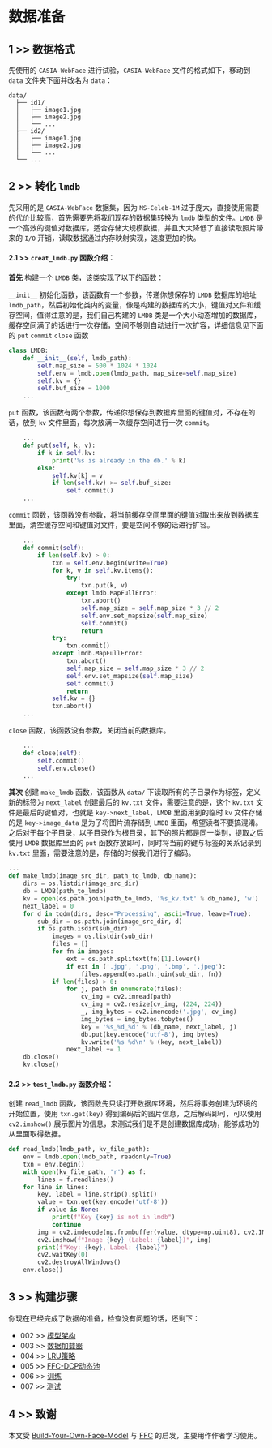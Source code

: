 # 数据准备

## 1 >> 数据格式

先使用的 `CASIA-WebFace` 进行试验，`CASIA-WebFace` 文件的格式如下，移动到 `data` 文件夹下面并改名为 `data`：

```
data/
  ├── id1/
  │   ├── image1.jpg
  │   ├── image2.jpg
  │   └── ...
  ├── id2/
  │   ├── image1.jpg
  │   ├── image2.jpg
  │   └── ...
  └── ...
```

## 2 >> 转化 `lmdb`

先采用的是 `CASIA-WebFace` 数据集，因为 `MS-Celeb-1M` 过于庞大，直接使用需要的代价比较高，首先需要先将我们现存的数据集转换为 `lmdb` 类型的文件。`LMDB` 是一个高效的键值对数据库，适合存储大规模数据，并且大大降低了直接读取照片带来的 `I/O` 开销，读取数据通过内存映射实现，速度更加的快。

#### 2.1 >> `creat_lmdb.py` 函数介绍：

**首先** 构建一个 `LMDB` 类，该类实现了以下的函数：

`__init__` 初始化函数，该函数有一个参数，传递你想保存的 `LMDB` 数据库的地址 `lmdb_path`，然后初始化类内的变量，像是构建的数据库的大小，键值对文件和缓存空间，值得注意的是，我们自己构建的 `LMDB` 类是一个大小动态增加的数据库，缓存空间满了的话进行一次存储，空间不够则自动进行一次扩容，详细信息见下面的 `put` `commit` `close` 函数

```python
class LMDB:
    def __init__(self, lmdb_path):
        self.map_size = 500 * 1024 * 1024
        self.env = lmdb.open(lmdb_path, map_size=self.map_size)
        self.kv = {}
        self.buf_size = 1000
    ...
```

`put` 函数，该函数有两个参数，传递你想保存到数据库里面的键值对，不存在的话，放到 `kv` 文件里面，每次放满一次缓存空间进行一次 `commit`。

```python
    ...
    def put(self, k, v):
        if k in self.kv:
            print('%s is already in the db.' % k)
        else:
            self.kv[k] = v
            if len(self.kv) >= self.buf_size:
                self.commit()
    ...
```

`commit` 函数，该函数没有参数，将当前缓存空间里面的键值对取出来放到数据库里面，清空缓存空间和键值对文件，要是空间不够的话进行扩容。

```python
    ...
    def commit(self):
        if len(self.kv) > 0:
            txn = self.env.begin(write=True)
            for k, v in self.kv.items():
                try:
                    txn.put(k, v)
                except lmdb.MapFullError:
                    txn.abort()
                    self.map_size = self.map_size * 3 // 2
                    self.env.set_mapsize(self.map_size)
                    self.commit()
                    return
            try:
                txn.commit()
            except lmdb.MapFullError:
                txn.abort()
                self.map_size = self.map_size * 3 // 2
                self.env.set_mapsize(self.map_size)
                self.commit()
                return
            self.kv = {}
            txn.abort()
    ...
```

`close` 函数，该函数没有参数，关闭当前的数据库。

```python
    ...
    def close(self):
        self.commit()
        self.env.close()
    ...
```

**其次** 创建 `make_lmdb` 函数，该函数从 `data/` 下读取所有的子目录作为标签，定义新的标签为 `next_label` 创建最后的 `kv.txt` 文件，需要注意的是，这个 `kv.txt` 文件是最后的键值对，也就是 `key->next_label`，`LMDB` 里面用到的临时 `kv` 文件存储的是 `key->image_data` 是为了将图片流存储到 `LMDB` 里面，希望读者不要搞混淆。之后对于每个子目录，以子目录作为根目录，其下的照片都是同一类别，提取之后使用 `LMDB` 数据库里面的 `put` 函数存放即可，同时将当前的键与标签的关系记录到 `kv.txt` 里面，需要注意的是，存储的时候我们进行了编码。

```python
...
def make_lmdb(image_src_dir, path_to_lmdb, db_name):
    dirs = os.listdir(image_src_dir)
    db = LMDB(path_to_lmdb)
    kv = open(os.path.join(path_to_lmdb, '%s_kv.txt' % db_name), 'w')
    next_label = 0
    for d in tqdm(dirs, desc="Processing", ascii=True, leave=True):
        sub_dir = os.path.join(image_src_dir, d)
        if os.path.isdir(sub_dir):
            images = os.listdir(sub_dir)
            files = []
            for fn in images:
                ext = os.path.splitext(fn)[1].lower()
                if ext in ('.jpg', '.png', '.bmp', '.jpeg'):
                    files.append(os.path.join(sub_dir, fn))
            if len(files) > 0:
                for j, path in enumerate(files):
                    cv_img = cv2.imread(path)
                    cv_img = cv2.resize(cv_img, (224, 224))
                    _, img_bytes = cv2.imencode('.jpg', cv_img)
                    img_bytes = img_bytes.tobytes()
                    key = '%s_%d_%d' % (db_name, next_label, j)
                    db.put(key.encode('utf-8'), img_bytes)
                    kv.write('%s %d\n' % (key, next_label))
                next_label += 1
    db.close()
    kv.close()
```
#### 2.2 >> `test_lmdb.py` 函数介绍：

创建 `read_lmdb` 函数，该函数先只读打开数据库环境，然后将事务创建为环境的开始位置，使用 `txn.get(key)` 得到编码后的图片信息，之后解码即可，可以使用 `cv2.imshow()` 展示图片的信息，来测试我们是不是创建数据库成功，能够成功的从里面取得数据。

```python
def read_lmdb(lmdb_path, kv_file_path):
    env = lmdb.open(lmdb_path, readonly=True)
    txn = env.begin()
    with open(kv_file_path, 'r') as f:
        lines = f.readlines()
    for line in lines:
        key, label = line.strip().split()
        value = txn.get(key.encode('utf-8'))
        if value is None:
            print(f"Key {key} is not in lmdb")
            continue
        img = cv2.imdecode(np.frombuffer(value, dtype=np.uint8), cv2.IMREAD_COLOR)
        cv2.imshow(f"Image {key} (Label: {label})", img)
        print(f"Key: {key}, Label: {label}")
        cv2.waitKey(0)
        cv2.destroyAllWindows()
    env.close()
```

## 3 >> 构建步骤

你现在已经完成了数据的准备，检查没有问题的话，还剩下：

- 002 >> [模型架构](https://github.com/sqnkkang/Very-Large-Scale-Face-Recognition/blob/master/recognition/model.md)
- 003 >> [数据加载器](https://github.com/sqnkkang/Very-Large-Scale-Face-Recognition/blob/master/recognition/dataloader.md)
- 004 >> [LRU策略](https://github.com/sqnkkang/Very-Large-Scale-Face-Recognition/blob/master/recognition/lru.md)
- 005 >> [FFC-DCP动态池](https://github.com/sqnkkang/Very-Large-Scale-Face-Recognition/blob/master/recognition/ffc_dcp.md)
- 006 >> [训练](https://github.com/sqnkkang/Very-Large-Scale-Face-Recognition/blob/master/recognition/train.md)
- 007 >> [测试](https://github.com/sqnkkang/Very-Large-Scale-Face-Recognition/blob/master/recognition/test.md)

## 4 >> 致谢

本文受 [Build-Your-Own-Face-Model](https://github.com/siriusdemon/Build-Your-Own-Face-Model/) 与 [FFC](https://github.com/tiandunx/FFC/) 的启发，主要用作作者学习使用。
